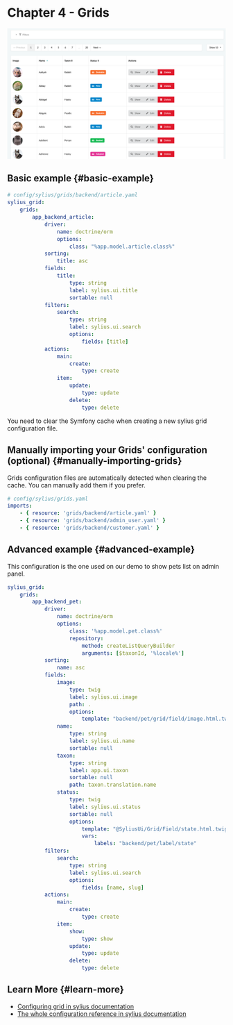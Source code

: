 # Chapter 4 - Grids

![Grids](_images/grids.png)

## Basic example {#basic-example}
```yaml
# config/sylius/grids/backend/article.yaml
sylius_grid:
    grids:
        app_backend_article:
            driver:
                name: doctrine/orm
                options:
                    class: "%app.model.article.class%"
            sorting:
                title: asc
            fields:
                title:
                    type: string
                    label: sylius.ui.title
                    sortable: null
            filters:
                search:
                    type: string
                    label: sylius.ui.search
                    options:
                        fields: [title]
            actions:
                main:
                    create:
                        type: create
                item:
                    update:
                        type: update
                    delete:
                        type: delete
```

<div markdown="1" class="block-warning">
You need to clear the Symfony cache when creating a new sylius grid configuration file.
</div>


## Manually importing your Grids' configuration (optional) {#manually-importing-grids}

Grids configuration files are automatically detected when clearing the cache. You can manually add them if you prefer.

```yaml
# config/sylius/grids.yaml
imports:
    - { resource: 'grids/backend/article.yaml' }
    - { resource: 'grids/backend/admin_user.yaml' }
    - { resource: 'grids/backend/customer.yaml' }
```

## Advanced example {#advanced-example}

This configuration is the one used on our demo to show pets list on admin panel.

```yaml
sylius_grid:
    grids:
        app_backend_pet:
            driver:
                name: doctrine/orm
                options:
                    class: '%app.model.pet.class%'
                    repository:
                        method: createListQueryBuilder
                        arguments: [$taxonId, '%locale%']
            sorting:
                name: asc
            fields:
                image:
                    type: twig
                    label: sylius.ui.image
                    path: .
                    options:
                        template: "backend/pet/grid/field/image.html.twig"
                name:
                    type: string
                    label: sylius.ui.name
                    sortable: null
                taxon:
                    type: string
                    label: app.ui.taxon
                    sortable: null
                    path: taxon.translation.name
                status:
                    type: twig
                    label: sylius.ui.status
                    sortable: null
                    options:
                        template: "@SyliusUi/Grid/Field/state.html.twig"
                        vars:
                            labels: "backend/pet/label/state"
            filters:
                search:
                    type: string
                    label: sylius.ui.search
                    options:
                        fields: [name, slug]
            actions:
                main:
                    create:
                        type: create
                item:
                    show:
                        type: show
                    update:
                        type: update
                    delete:
                        type: delete

```

## Learn More {#learn-more}
* [Configuring grid in sylius documentation](https://github.com/Sylius/SyliusGridBundle/blob/master/docs/index.md)
* [The whole configuration reference in sylius documentation](https://github.com/Sylius/SyliusGridBundle/blob/master/docs/configuration.md)
